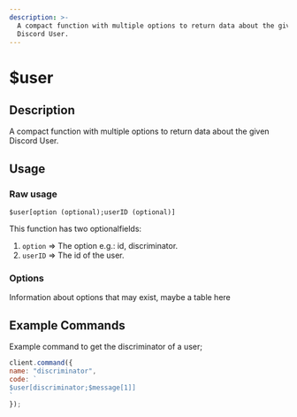 ```yaml
---
description: >-
  A compact function with multiple options to return data about the given
  Discord User.
---
```


# $user

## Description

A compact function with multiple options to return data about the given Discord User.

## Usage

### Raw usage

`$user[option (optional);userID (optional)]`

This function has two optionalfields:

1. `option` =&gt; The option e.g.: id, discriminator.
2. `userID` =&gt; The id of the user.

### **Options**

Information about options that may exist, maybe a table here

## Example Commands

Example command to get the discriminator of a user;

```javascript
client.command({
name: "discriminator",
code: `
$user[discriminator;$message[1]]
`
});
```

